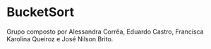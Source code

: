# BucketSort
Grupo composto por Alessandra Corrêa, Eduardo Castro, Francisca Karolina Queiroz e José Nilson Brito.
